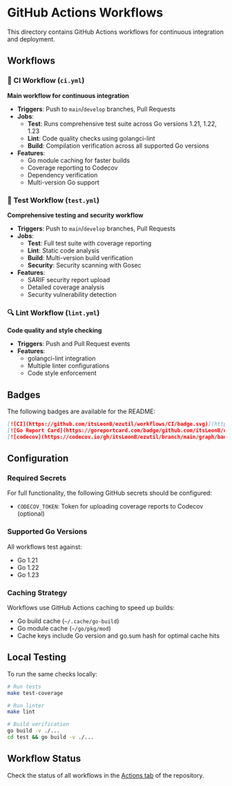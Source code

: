 # GitHub Actions Workflows

This directory contains GitHub Actions workflows for continuous integration and deployment.

## Workflows

### 🔄 CI Workflow (`ci.yml`)
**Main workflow for continuous integration**

- **Triggers**: Push to `main`/`develop` branches, Pull Requests
- **Jobs**:
  - **Test**: Runs comprehensive test suite across Go versions 1.21, 1.22, 1.23
  - **Lint**: Code quality checks using golangci-lint
  - **Build**: Compilation verification across all supported Go versions
- **Features**:
  - Go module caching for faster builds
  - Coverage reporting to Codecov
  - Dependency verification
  - Multi-version Go support

### 🧪 Test Workflow (`test.yml`)
**Comprehensive testing and security workflow**

- **Triggers**: Push to `main`/`develop` branches, Pull Requests
- **Jobs**:
  - **Test**: Full test suite with coverage reporting
  - **Lint**: Static code analysis
  - **Build**: Multi-version build verification
  - **Security**: Security scanning with Gosec
- **Features**:
  - SARIF security report upload
  - Detailed coverage analysis
  - Security vulnerability detection

### 🔍 Lint Workflow (`lint.yml`)
**Code quality and style checking**

- **Triggers**: Push and Pull Request events
- **Features**:
  - golangci-lint integration
  - Multiple linter configurations
  - Code style enforcement

## Badges

The following badges are available for the README:

```markdown
[![CI](https://github.com/itsLeonB/ezutil/workflows/CI/badge.svg)](https://github.com/itsLeonB/ezutil/actions)
[![Go Report Card](https://goreportcard.com/badge/github.com/itsLeonB/ezutil)](https://goreportcard.com/report/github.com/itsLeonB/ezutil)
[![codecov](https://codecov.io/gh/itsLeonB/ezutil/branch/main/graph/badge.svg)](https://codecov.io/gh/itsLeonB/ezutil)
```

## Configuration

### Required Secrets

For full functionality, the following GitHub secrets should be configured:

- `CODECOV_TOKEN`: Token for uploading coverage reports to Codecov (optional)

### Supported Go Versions

All workflows test against:
- Go 1.21
- Go 1.22  
- Go 1.23

### Caching Strategy

Workflows use GitHub Actions caching to speed up builds:
- Go build cache (`~/.cache/go-build`)
- Go module cache (`~/go/pkg/mod`)
- Cache keys include Go version and go.sum hash for optimal cache hits

## Local Testing

To run the same checks locally:

```bash
# Run tests
make test-coverage

# Run linter
make lint

# Build verification
go build -v ./...
cd test && go build -v ./...
```

## Workflow Status

Check the status of all workflows in the [Actions tab](https://github.com/itsLeonB/ezutil/actions) of the repository.
